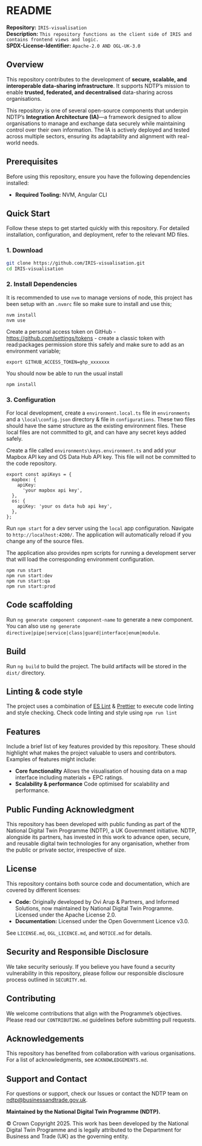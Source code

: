 # README  

**Repository:** `IRIS-visualisation`  
**Description:** `This repository functions as the client side of IRIS and contains frontend views and logic.`  
**SPDX-License-Identifier:** `Apache-2.0 AND OGL-UK-3.0`  

## Overview  
This repository contributes to the development of **secure, scalable, and interoperable data-sharing infrastructure**. It supports NDTP’s mission to enable **trusted, federated, and decentralised** data-sharing across organisations.  

This repository is one of several open-source components that underpin NDTP’s **Integration Architecture (IA)**—a framework designed to allow organisations to manage and exchange data securely while maintaining control over their own information. The IA is actively deployed and tested across multiple sectors, ensuring its adaptability and alignment with real-world needs.  

## Prerequisites  
Before using this repository, ensure you have the following dependencies installed:  
- **Required Tooling:** NVM, Angular CLI

## Quick Start  
Follow these steps to get started quickly with this repository. For detailed installation, configuration, and deployment, refer to the relevant MD files.  

### 1. Download 
```sh  
git clone https://github.com/IRIS-visualisation.git  
cd IRIS-visualisation
```

### 2. Install Dependencies  
It is recommended to use `nvm` to manage versions of node, this project has been setup with an `.nvmrc` file so make sure to install and use this;

```
nvm install
nvm use
```

Create a personal access token on GitHub - https://github.com/settings/tokens - create a classic token with read:packages permission store this safely and make sure to add as an environment variable;

```
export GITHUB_ACCESS_TOKEN=ghp_xxxxxxx
```

You should now be able to run the usual install

```
npm install
```

### 3. Configuration  

For local development, create a `environment.local.ts` file in `environments` and a `\local\config.json` directory & file in `configurations`. These two files should have the same structure as the existing environment files. These local files are not committed to git, and can have any secret keys added safely.

Create a file called `environments\keys.environment.ts` and add your Mapbox API key and OS Data Hub API key. This file will not be committed to the code repository.

```
export const apiKeys = {
  mapbox: {
    apiKey:
      'your mapbox api key',
  },
  os: {
    apiKey: 'your os data hub api key',
  },
};
```

Run `npm start` for a dev server using the `local` app configuration. Navigate to `http://localhost:4200/`. The application will automatically reload if you change any of the source files.

The application also provides npm scripts for running a development server that will load the corresponding environment configuration.

```npm
npm run start
npm run start:dev
npm run start:qa
npm run start:prod
```

## Code scaffolding

Run `ng generate component component-name` to generate a new component. You can also use `ng generate directive|pipe|service|class|guard|interface|enum|module`.

## Build

Run `ng build` to build the project. The build artifacts will be stored in the `dist/` directory.

## Linting & code style

The project uses a combination of [ES Lint](https://eslint.org) & [Prettier](https://prettier.io) to execute code
linting and style checking. Check code linting and style using `npm run lint`

## Features  
Include a brief list of key features provided by this repository. These should highlight what makes the project valuable to users and contributors. Examples of features might include:  
- **Core functionality** Allows the visualisation of housing data on a map interface including materials + EPC ratings.
- **Scalability & performance** Code optimised for scalability and performance.

## Public Funding Acknowledgment  
This repository has been developed with public funding as part of the National Digital Twin Programme (NDTP), a UK Government initiative. NDTP, alongside its partners, has invested in this work to advance open, secure, and reusable digital twin technologies for any organisation, whether from the public or private sector, irrespective of size.  

## License  
This repository contains both source code and documentation, which are covered by different licenses:  
- **Code:** Originally developed by Ovi Arup & Partners, and Informed Solutions, now maintained by National Digital Twin Programme. Licensed under the Apache License 2.0.  
- **Documentation:** Licensed under the Open Government Licence v3.0.  

See `LICENSE.md`, `OGL_LICENCE.md`, and `NOTICE.md` for details.  

## Security and Responsible Disclosure  
We take security seriously. If you believe you have found a security vulnerability in this repository, please follow our responsible disclosure process outlined in `SECURITY.md`.  

## Contributing  
We welcome contributions that align with the Programme’s objectives. Please read our `CONTRIBUTING.md` guidelines before submitting pull requests.  

## Acknowledgements  
This repository has benefited from collaboration with various organisations. For a list of acknowledgments, see `ACKNOWLEDGEMENTS.md`.  

## Support and Contact  
For questions or support, check our Issues or contact the NDTP team on ndtp@businessandtrade.gov.uk.

**Maintained by the National Digital Twin Programme (NDTP).**  

© Crown Copyright 2025. This work has been developed by the National Digital Twin Programme and is legally attributed to the Department for Business and Trade (UK) as the governing entity.
